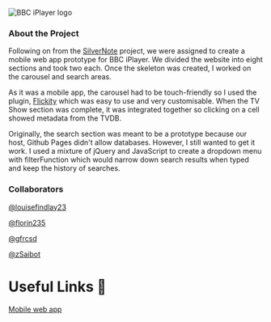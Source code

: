 ![BBC iPlayer logo](https://upload.wikimedia.org/wikipedia/en/0/05/BBC_iPlayer_logo.svg)

### About the Project

Following on from the [SilverNote](https://github.com/louisefindlay23/silvernote) project, we were assigned to create a mobile web app prototype for BBC iPlayer. We divided the website into eight sections and took two each. Once the skeleton was created, I worked on the carousel and search areas.

As it was a mobile app, the carousel had to be touch-friendly so I used the plugin, [Flickity](https://flickity.metafizzy.co) which was easy to use and very customisable. When the TV Show section was complete, it was integrated together so clicking on a cell showed metadata from the TVDB.

Originally, the search section was meant to be a prototype because our host, Github Pages didn't allow databases. However, I still wanted to get it work. I used a mixture of jQuery and JavaScript to create a dropdown menu with filterFunction which would narrow down search results when typed and keep the history of searches.

### Collaborators

[@louisefindlay23](https://github.com/louisefindlay23)

[@florin235](https://github.com/Florin235)

[@gfrcsd](https://github.com/gfrcsd)

[@zSaibot](https://github.com/zSaibot)

# Useful Links  :link:

[Mobile web app](https://louisefindlay23.github.io/BBC-iPlayer)
